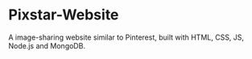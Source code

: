 # Pixstar-Website

A image-sharing website similar to Pinterest, built with HTML, CSS, JS, Node.js and MongoDB.
